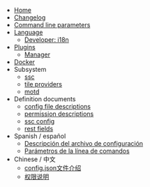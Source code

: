 * [Home](./Home)
* [Changelog](./Changelog)
* [Command line parameters](./Command-line-parameters)
* [Language](./lang)
  * [Developer: i18n](./i18n)
* [Plugins](./Plugins)
  * [Manager](./packages)
* [Docker](./docker)
* Subsystem
  * [ssc](./ssc)
  * [tile providers](./tile-providers)
  * [motd](./motd)
* Definition documents
  * [config file descriptions](./config-file-descriptions)
  * [permission descriptions](./permission-descriptions)
  * [ssc config](./ssc-config)
  * [rest fields](./rest-fields)
* Spanish / español
  * [Descripción del archivo de configuración](/(Esp)-Descripci%C3%B3n-del-archivo-de-configuraci%C3%B3n)
  * [Parámetros de la línea de comandos](./(Esp)-Parámetros-de-la-línea-de-comandos)
* Chinese / 中文
  * [config.json文件介绍](./(中文)-config.json文件介绍)
  * [权限说明](./(中文)-权限说明)